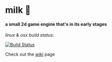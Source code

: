 # milk 🥛 
#### a small 2d game engine that's in its early stages

*linux & osx build status:*

[![Build Status](https://travis-ci.org/Straskal/milk.svg?branch=master)](https://travis-ci.org/Straskal/milk)

Check out the [wiki](https://github.com/Straskal/milk/wiki) page

